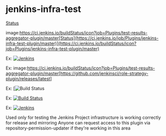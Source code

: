 # jenkins-infra-test

[Status](https://ci.jenkins.io/job/Plugins/job/simple-theme-plugin/job/main)

image:https://ci.jenkins.io/buildStatus/icon?job=Plugins/test-results-aggregator-plugin/master[Status](https://ci.jenkins.io/job/Plugins/jenkins-infra-test-plugin/master)](https://ci.jenkins.io/buildStatus/icon?job=Plugins/jenkins-infra-test-plugin/master)

Ex: [![Jenkins](https://ci.jenkins.io/job/plugins/job/jenkins-infra-test-plugin/job/master/badge/icon)](https://ci.jenkins.io/job/plugins/job/jenkins-infra-test-plugin/job/master/)

Ex: image:https://ci.jenkins.io/buildStatus/icon?job=Plugins/test-results-aggregator-plugin/master[https://github.com/jenkinsci/role-strategy-plugin/releases/latest]

Ex: [![Build Status](https://ci.jenkins.io/buildStatus/icon?style=plastic&job=Plugins/job/graphql-server-plugin/job/master)

Ex: [![Build Status](https://ci.jenkins.io/buildStatus/icon?subject=Jenkins%20CI&job=Plugins%2Fmuuri-api-plugin%2Fmaster)](https://ci.jenkins.io/job/Plugins/job/muuri-api-plugin/job/master/)

Ex: [![Jenkins](https://ci.jenkins.io/job/Core/job/acceptance-test-harness/job/master/badge/icon)](https://ci.jenkins.io/job/Core/job/acceptance-test-harness/job/master/)

Used only for testing the Jenkins Project infrastructure is working correctly for release and mirroring
Anyone can request access to this plugin via repository-permission-updater if they're working in this area
